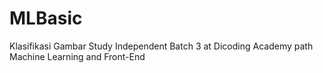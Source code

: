 # MLBasic
Klasifikasi Gambar
Study Independent Batch 3 at Dicoding Academy path Machine Learning and Front-End
